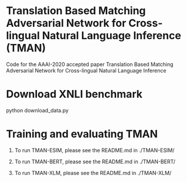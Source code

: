 # Translation Based Matching Adversarial Network for Cross-lingual Natural Language Inference (TMAN)

Code for the AAAI-2020 accepted paper Translation Based Matching Adversarial Network for Cross-lingual Natural Language Inference

# Download XNLI benchmark
python download_data.py

# Training and evaluating TMAN

1. To run TMAN-ESIM, please see the README.md in ./TMAN-ESIM/

2. To run TMAN-BERT, please see the README.md in ./TMAN-BERT/

3. To run TMAN-XLM, please see the README.md in ./TMAN-XLM/
